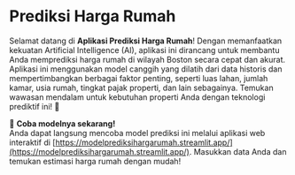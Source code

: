 # Prediksi Harga Rumah

Selamat datang di **Aplikasi Prediksi Harga Rumah**! Dengan memanfaatkan kekuatan Artificial Intelligence (AI), aplikasi ini dirancang untuk membantu Anda memprediksi harga rumah di wilayah Boston secara cepat dan akurat. Aplikasi ini menggunakan model canggih yang dilatih dari data historis dan mempertimbangkan berbagai faktor penting, seperti luas lahan, jumlah kamar, usia rumah, tingkat pajak properti, dan lain sebagainya. Temukan wawasan mendalam untuk kebutuhan properti Anda dengan teknologi prediktif ini! 🌟

🎯 **Coba modelnya sekarang!**  
Anda dapat langsung mencoba model prediksi ini melalui aplikasi web interaktif di [https://modelprediksihargarumah.streamlit.app/](https://modelprediksihargarumah.streamlit.app/). Masukkan data Anda dan temukan estimasi harga rumah dengan mudah!

